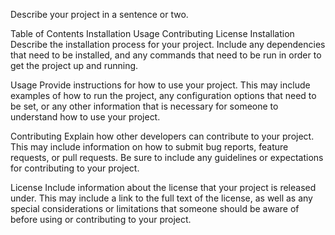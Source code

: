 Describe your project in a sentence or two.

Table of Contents
Installation
Usage
Contributing
License
Installation
Describe the installation process for your project. Include any dependencies that need to be installed, and any commands that need to be run in order to get the project up and running.

Usage
Provide instructions for how to use your project. This may include examples of how to run the project, any configuration options that need to be set, or any other information that is necessary for someone to understand how to use your project.

Contributing
Explain how other developers can contribute to your project. This may include information on how to submit bug reports, feature requests, or pull requests. Be sure to include any guidelines or expectations for contributing to your project.

License
Include information about the license that your project is released under. This may include a link to the full text of the license, as well as any special considerations or limitations that someone should be aware of before using or contributing to your project.